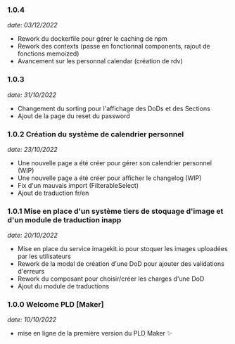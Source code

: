 
### 1.0.4
*date: 03/12/2022*

- Rework du dockerfile pour gérer le caching de npm
- Rework des contexts (passe en fonctionnal components, rajout de fonctions memoized)
- Avancement sur les personnal calendar (création de rdv)

### 1.0.3

*date: 31/10/2022*

- Changement du sorting pour l'affichage des DoDs et des Sections
- Ajout de la page du reset du password

### 1.0.2 Création du système de calendrier personnel

*date: 23/10/2022*

- Une nouvelle page a été créer pour gérer son calendrier personnel (WIP)
- Une nouvelle page a été créer pour afficher le changelog (WIP)
- Fix d'un mauvais import (FilterableSelect)
- Ajout de traduction fr/en

### 1.0.1 Mise en place d'un système tiers de stoquage d'image et d'un module de traduction inapp

*date: 20/10/2022*

- Mise en place du service imagekit.io pour stoquer les images uploadées par les utilisateurs
- Rework de la modal de création d'une DoD pour ajouter des validations d'erreurs
- Rework du composant pour choisir/créer les charges d'une DoD 
- Ajout du module de traductions


### 1.0.0 Welcome PLD [Maker]

*date: 10/10/2022*

- mise en ligne de la première version du PLD Maker  ✨